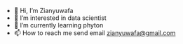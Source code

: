 - 👋 Hi, I’m Zianyuwafa 
- 👀 I’m interested in data scientist
- 🌱 I’m currently learning phyton
- 📫 How to reach me send email zianyuwafa@gmail.com

<!---
Zianyuwafa/Zianyuwafa is a ✨ special ✨ repository because its `README.md` (this file) appears on your GitHub profile.
You can click the Preview link to take a look at your changes.
--->
